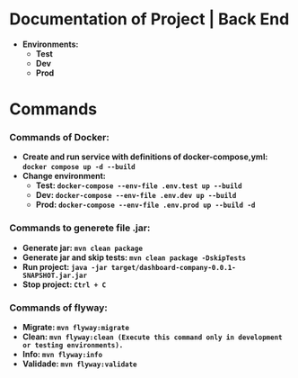 # Documentation of Project | Back End

- **Environments:**
  - **Test**
  - **Dev**
  - **Prod**

# Commands
### Commands of Docker:
- **Create and run service with definitions of docker-compose,yml: ` docker compose up -d --build `**
- **Change environment:**
  - **Test: ` docker-compose --env-file .env.test up --build `**
  - **Dev: ` docker-compose --env-file .env.dev up --build `**
  - **Prod: ` docker-compose --env-file .env.prod up --build -d `** 

### Commands to generete file .jar:
- **Generate jar: ` mvn clean package `**
- **Generate jar and skip tests: ` mvn clean package -DskipTests `**
- **Run project: ` java -jar target/dashboard-company-0.0.1-SNAPSHOT.jar.jar `**
- **Stop project: ` Ctrl + C `**

### Commands of flyway:
- **Migrate: ` mvn flyway:migrate `**
- **Clean: ` mvn flyway:clean (Execute this command only in development or testing environments). `**
- **Info: ` mvn flyway:info `**
- **Validade: ` mvn flyway:validate `**
